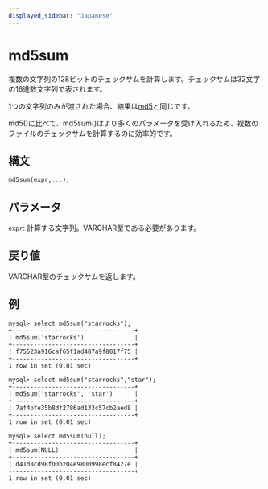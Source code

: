 ```yaml
---
displayed_sidebar: "Japanese"
---
```


# md5sum

複数の文字列の128ビットのチェックサムを計算します。チェックサムは32文字の16進数文字列で表されます。

1つの文字列のみが渡された場合、結果は[md5](md5.md)と同じです。

md5()に比べて、md5sum()はより多くのパラメータを受け入れるため、複数のファイルのチェックサムを計算するのに効率的です。

## 構文

```Haskell
md5sum(expr,...);
```

## パラメータ

`expr`: 計算する文字列。VARCHAR型である必要があります。

## 戻り値

VARCHAR型のチェックサムを返します。

## 例

```Plain Text
mysql> select md5sum("starrocks");
+----------------------------------+
| md5sum('starrocks')              |
+----------------------------------+
| f75523a916caf65f1ad487a9f8017f75 |
+----------------------------------+
1 row in set (0.01 sec)

mysql> select md5sum("starrocks","star");
+----------------------------------+
| md5sum('starrocks', 'star')      |
+----------------------------------+
| 7af4bfe35b8df2786ad133c57cb2aed8 |
+----------------------------------+
1 row in set (0.01 sec)

mysql> select md5sum(null);
+----------------------------------+
| md5sum(NULL)                     |
+----------------------------------+
| d41d8cd98f00b204e9800998ecf8427e |
+----------------------------------+
1 row in set (0.01 sec)
```
